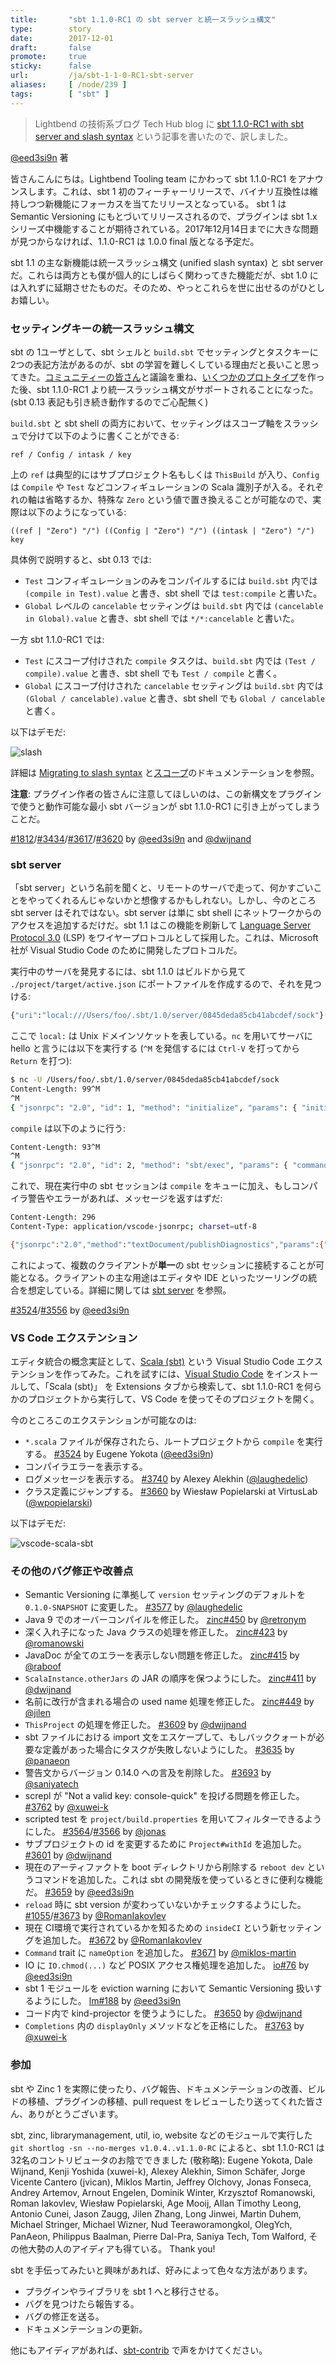 ```yaml
---
title:       "sbt 1.1.0-RC1 の sbt server と統一スラッシュ構文"
type:        story
date:        2017-12-01
draft:       false
promote:     true
sticky:      false
url:         /ja/sbt-1-1-0-RC1-sbt-server
aliases:     [ /node/239 ]
tags:        [ "sbt" ]
---
```


> Lightbend の技術系ブログ Tech Hub blog に [sbt 1.1.0-RC1 with sbt server and slash syntax](https://developer.lightbend.com/blog/2017-11-30-sbt-1-1-0-RC1-sbt-server/) という記事を書いたので、訳しました。

[@eed3si9n](https://twitter.com/eed3si9n) 著

皆さんこんにちは。Lightbend Tooling team にかわって sbt 1.1.0-RC1 をアナウンスします。これは、sbt 1 初のフィーチャーリリースで、バイナリ互換性は維持しつつ新機能にフォーカスを当てたリリースとなっている。
sbt 1 は Semantic Versioning にもとづいてリリースされるので、プラグインは sbt 1.x シリーズ中機能することが期待されている。2017年12月14日までに大きな問題が見つからなければ、1.1.0-RC1 は 1.0.0 final 版となる予定だ。

sbt 1.1 の主な新機能は統一スラッシュ構文 (unified slash syntax) と sbt server だ。これらは両方とも僕が個人的にしばらく関わってきた機能だが、sbt 1.0 には入れずに延期させたものだ。そのため、やっとこれらを世に出せるのがひとしお嬉しい。

### セッティングキーの統一スラッシュ構文

sbt の 1ユーザとして、sbt シェルと `build.sbt` でセッティングとタスクキーに 2つの表記方法があるのが、sbt の学習を難しくしている理由だと長いこと思ってきた。[コミュニティーの皆さん](https://contributors.scala-lang.org/t/unification-of-sbt-shell-notation-and-build-sbt-dsl/913)と議論を重ね、[いくつかのプロトタイプ](https://github.com/sbt/sbt-slash)を作った後、sbt 1.1.0-RC1 より統一スラッシュ構文がサポートされることになった。 (sbt 0.13 表記も引き続き動作するのでご心配無く)

`build.sbt` と sbt shell の両方において、セッティングはスコープ軸をスラッシュで分けて以下のように書くことができる:

    ref / Config / intask / key

上の `ref` は典型的にはサブプロジェクト名もしくは `ThisBuild` が入り、`Config` は `Compile` や `Test` などコンフィギュレーションの Scala 識別子が入る。それぞれの軸は省略するか、特殊な `Zero` という値で置き換えることが可能なので、実際は以下のようになっている:

    ((ref | "Zero") "/") ((Config | "Zero") "/") ((intask | "Zero") "/") key

具体例で説明すると、sbt 0.13 では:

- `Test` コンフィギュレーションのみをコンパイルするには `build.sbt` 内では `(compile in Test).value` と書き、sbt shell では `test:compile` と書いた。
- `Global` レベルの `cancelable` セッティングは `build.sbt` 内では `(cancelable in Global).value` と書き、sbt shell では `*/*:cancelable` と書いた。

一方 sbt 1.1.0-RC1 では:

- `Test` にスコープ付けされた `compile` タスクは、`build.sbt` 内では `(Test / compile).value` と書き、sbt shell でも `Test / compile` と書く。
- `Global` にスコープ付けされた `cancelable` セッティングは `build.sbt` 内では `(Global / cancelable).value` と書き、sbt shell でも `Global / cancelable` と書く。

以下はデモだ:

![slash](https://developer.lightbend.com/blog/2017-11-30-sbt-1-1-0-RC1-sbt-server/slash.gif)

詳細は [Migrating to slash syntax](http://www.scala-sbt.org/1.x-beta/docs/Migrating-from-sbt-013x.html#Migrating+to+slash+syntax) と[スコープ](http://www.scala-sbt.org/1.x-beta/docs/ja/Scopes.html)のドキュメンテーションを参照。

**注意**: プラグイン作者の皆さんに注意してほしいのは、この新構文をプラグインで使うと動作可能な最小 sbt バージョンが sbt 1.1.0-RC1 に引き上がってしまうことだ。

[#1812][1812]/[#3434][3434]/[#3617][3617]/[#3620][3620] by [@eed3si9n][@eed3si9n] and [@dwijnand][@dwijnand]

### sbt server

「sbt server」という名前を聞くと、リモートのサーバで走って、何かすごいことをやってくれるんじゃないかと想像するかもしれない。しかし、今のところ sbt server はそれではない。sbt server は単に sbt shell にネットワークからのアクセスを追加するだけだ。sbt 1.1 はこの機能を刷新して [Language Server Protocol 3.0](https://github.com/Microsoft/language-server-protocol/blob/master/protocol.md) (LSP) をワイヤープロトコルとして採用した。これは、Microsoft 社が Visual Studio Code のために開発したプロトコルだ。

実行中のサーバを発見するには、sbt 1.1.0 はビルドから見て `./project/target/active.json` にポートファイルを作成するので、それを見つける:

```bash
{"uri":"local:///Users/foo/.sbt/1.0/server/0845deda85cb41abcdef/sock"}
```

ここで `local:` は Unix ドメインソケットを表している。`nc` を用いてサーバに hello と言うには以下を実行する (`^M` を発信するには `Ctrl-V` を打ってから `Return` を打つ):

```bash
$ nc -U /Users/foo/.sbt/1.0/server/0845deda85cb41abcdef/sock
Content-Length: 99^M
^M
{ "jsonrpc": "2.0", "id": 1, "method": "initialize", "params": { "initializationOptions": { } } }^M
```

`compile` は以下のように行う:

```bash
Content-Length: 93^M
^M
{ "jsonrpc": "2.0", "id": 2, "method": "sbt/exec", "params": { "commandLine": "compile" } }^M
```

これで、現在実行中の sbt セッションは `compile` をキューに加え、もしコンパイラ警告やエラーがあれば、メッセージを返すはずだ:

```bash
Content-Length: 296
Content-Type: application/vscode-jsonrpc; charset=utf-8

{"jsonrpc":"2.0","method":"textDocument/publishDiagnostics","params":{"uri":"file:/Users/foo/work/hellotest/Hello.scala","diagnostics":[{"range":{"start":{"line":2,"character":26},"end":{"line":2,"character":27}},"severity":1,"source":"sbt","message":"object X is not a member of package foo"}]}}
```

これによって、複数のクライアントが**単一**の sbt セッションに接続することが可能となる。クライアントの主な用途はエディタや IDE といったツーリングの統合を想定している。詳細に関しては [sbt server](http://www.scala-sbt.org/1.x-beta/docs/sbt-server.html) を参照。

[#3524][3524]/[#3556][3556] by [@eed3si9n][@eed3si9n]

### VS Code エクステンション

エディタ統合の概念実証として、[Scala (sbt)][vscode-sbt-scala] という Visual Studio Code エクステンションを作ってみた。これを試すには、[Visual Studio Code](https://code.visualstudio.com/) をインストールして、「Scala (sbt)」 を Extensions タブから検索して、sbt 1.1.0-RC1 を何らかのプロジェクトから実行して、VS Code を使ってそのプロジェクトを開く。

今のところこのエクステンションが可能なのは:

- `*.scala` ファイルが保存されたら、ルートプロジェクトから `compile` を実行する。 [#3524][3524] by Eugene Yokota ([@eed3si9n][@eed3si9n])
- コンパイラエラーを表示する。
- ログメッセージを表示する。 [#3740][3740] by Alexey Alekhin ([@laughedelic][@laughedelic])
- クラス定義にジャンプする。 [#3660][3660] by Wiesław Popielarski at VirtusLab ([@wpopielarski][@wpopielarski])

以下はデモだ:

![vscode-scala-sbt](https://developer.lightbend.com/blog/2017-11-30-sbt-1-1-0-RC1-sbt-server/vscode-scala-sbt.gif)

### その他のバグ修正や改善点

- Semantic Versioning に準拠して `version` セッティングのデフォルトを `0.1.0-SNAPSHOT` に変更した。 [#3577][3577] by [@laughedelic][@laughedelic]
- Java 9 でのオーバーコンパイルを修正した。 [zinc#450][zinc450] by [@retronym][@retronym]
- 深く入れ子になった Java クラスの処理を修正した。 [zinc#423][zinc423] by [@romanowski][@romanowski]
- JavaDoc が全てのエラーを表示しない問題を修正した。 [zinc#415][zinc415] by [@raboof][@raboof]
- `ScalaInstance.otherJars` の JAR の順序を保つようにした。 [zinc#411][zinc411] by [@dwijnand][@dwijnand]
- 名前に改行が含まれる場合の used name 処理を修正した。 [zinc#449][zinc449] by [@jilen][@jilen]
- `ThisProject` の処理を修正した。 [#3609][3609] by [@dwijnand][@dwijnand]
- sbt ファイルにおける import 文をエスケープして、もしバッククォートが必要な定義があった場合にタスクが失敗しないようにした。 [#3635][3635] by [@panaeon][@panaeon]
- 警告文からバージョン 0.14.0 への言及を削除した。 [#3693][3693] by [@saniyatech][@saniyatech]
- screpl が "Not a valid key: console-quick" を投げる問題を修正した。 [#3762][3762] by [@xuwei-k][@xuwei-k]
- scripted test を `project/build.properties` を用いてフィルターできるようにした。 [#3564][3564]/[#3566][3566] by [@jonas][@jonas]
- サブプロジェクトの id を変更するために `Project#withId` を追加した。 [#3601][3601] by [@dwijnand][@dwijnand]
- 現在のアーティファクトを boot ディレクトリから削除する `reboot dev` というコマンドを追加した。これは sbt の開発版を使っているときに便利な機能だ。 [#3659][3659] by [@eed3si9n][@eed3si9n]
- `reload` 時に sbt version が変わっていないかチェックするようにした。 [#1055][1055]/[#3673][3673] by [@RomanIakovlev][@RomanIakovlev]
- 現在 CI環境で実行されているかを知るための `insideCI` という新セッティングを追加した。 [#3672][3672] by [@RomanIakovlev][@RomanIakovlev]
- `Command` trait に `nameOption` を追加した。 [#3671][3671] by [@miklos-martin][@miklos-martin]
- IO に `IO.chmod(...)` など POSIX アクセス権処理を追加した。 [io#76][io76] by [@eed3si9n][@eed3si9n]
- sbt 1 モジュールを eviction warning において Semantic Versioning 扱いするようにした。 [lm#188][lm188] by [@eed3si9n][@eed3si9n]
- コード内で kind-projector を使うようにした。 [#3650][3650] by [@dwijnand][@dwijnand]
- `Completions` 内の `displayOnly` メソッドなどを正格にした。 [#3763][3763] by [@xuwei-k][@xuwei-k]

### 参加

sbt や Zinc 1 を実際に使ったり、バグ報告、ドキュメンテーションの改善、ビルドの移植、プラグインの移植、pull request をレビューしたり送ってくれた皆さん、ありがとうございます。

sbt, zinc, librarymanagement, util, io, website などのモジュールで実行した `git shortlog -sn --no-merges v1.0.4..v1.1.0-RC` によると、sbt 1.1.0-RC1 は 32名のコントリビュータのお陰でできました (敬称略): Eugene Yokota, Dale Wijnand, Kenji Yoshida (xuwei-k), Alexey Alekhin, Simon Schäfer, Jorge Vicente Cantero (jvican), Miklos Martin, Jeffrey Olchovy, Jonas Fonseca, Andrey Artemov, Arnout Engelen, Dominik Winter, Krzysztof Romanowski, Roman Iakovlev, Wiesław Popielarski, Age Mooij, Allan Timothy Leong, Antonio Cunei, Jason Zaugg, Jilen Zhang, Long Jinwei, Martin Duhem, Michael Stringer, Michael Wizner, Nud Teeraworamongkol, OlegYch, PanAeon, Philippus Baalman, Pierre Dal-Pra, Saniya Tech, Tom Walford, その他大勢の人のアイディアも得ている。 Thank you!

sbt を手伝ってみたいと興味があれば、好みによって色々な方法があります。

- プラグインやライブラリを sbt 1 へと移行させる。
- バグを見つけたら報告する。
- バグの修正を送る。
- ドキュメンテーションの更新。

他にもアイディアがあれば、[sbt-contrib](https://gitter.im/sbt/sbt-contrib) で声をかけてください。

  [@eed3si9n]: https://github.com/eed3si9n
  [@dwijnand]: http://github.com/dwijnand
  [@jvican]: https://github.com/jvican
  [@Duhemm]: https://github.com/Duhemm
  [@jonas]: https://github.com/jonas
  [@laughedelic]: https://github.com/laughedelic
  [@panaeon]: https://github.com/panaeon
  [@RomanIakovlev]: https://github.com/RomanIakovlev
  [@miklos-martin]: https://github.com/miklos-martin
  [@saniyatech]: https://github.com/saniyatech
  [@xuwei-k]: https://github.com/xuwei-k
  [@wpopielarski]: https://github.com/wpopielarski
  [@retronym]: https://github.com/retronym
  [@romanowski]: https://github.com/romanowski
  [@raboof]: https://github.com/raboof
  [@jilen]: https://github.com/jilen
  [@wpopielarski]: https://github.com/wpopielarski
  [vscode-sbt-scala]: https://marketplace.visualstudio.com/items?itemName=lightbend.vscode-sbt-scala
  [1812]: https://github.com/sbt/sbt/issues/1812
  [3524]: https://github.com/sbt/sbt/pull/3524
  [3556]: https://github.com/sbt/sbt/pull/3556
  [3564]: https://github.com/sbt/sbt/issues/3564
  [3566]: https://github.com/sbt/sbt/pull/3566
  [3577]: https://github.com/sbt/sbt/pull/3577
  [3434]: https://github.com/sbt/sbt/pull/3434
  [3601]: https://github.com/sbt/sbt/pull/3601
  [3609]: https://github.com/sbt/sbt/pull/3609
  [3617]: https://github.com/sbt/sbt/pull/3617
  [3620]: https://github.com/sbt/sbt/pull/3620
  [3464]: https://github.com/sbt/sbt/issues/3464
  [3635]: https://github.com/sbt/sbt/pull/3635
  [3659]: https://github.com/sbt/sbt/pull/3659
  [3650]: https://github.com/sbt/sbt/pull/3650
  [3673]: https://github.com/sbt/sbt/pull/3673
  [1055]: https://github.com/sbt/sbt/issues/1055
  [3672]: https://github.com/sbt/sbt/pull/3672
  [3671]: https://github.com/sbt/sbt/pull/3671
  [3693]: https://github.com/sbt/sbt/issues/3693
  [3763]: https://github.com/sbt/sbt/pull/3763
  [3762]: https://github.com/sbt/sbt/pull/3762
  [3740]: https://github.com/sbt/sbt/pull/3740
  [3660]: https://github.com/sbt/sbt/pull/3660
  [io76]: https://github.com/sbt/io/pull/76
  [lm188]: https://github.com/sbt/librarymanagement/pull/188
  [zinc450]: https://github.com/sbt/zinc/pull/450
  [zinc423]: https://github.com/sbt/zinc/pull/423
  [zinc415]: https://github.com/sbt/zinc/issues/415
  [zinc411]: https://github.com/sbt/zinc/pull/411
  [zinc449]: https://github.com/sbt/zinc/pull/449
